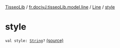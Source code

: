 [TisseoLib](../../index.md) / [fr.docjyJ.tisseoLib.model.line](../index.md) / [Line](index.md) / [style](./style.md)

# style

`val style: `[`String`](https://kotlinlang.org/api/latest/jvm/stdlib/kotlin/-string/index.html)`?` [(source)](https://github.com/docjyJ/TisseoLib/tree/master/src/main/kotlin/fr/docjyJ/tisseoLib/model/line/Line.kt#L17)